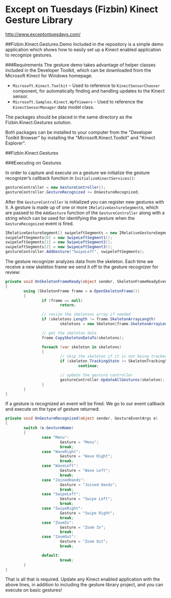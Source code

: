 Except on Tuesdays (Fizbin) Kinect Gesture Library
==================================================
http://www.exceptontuesdays.com/

##Fizbin.Kinect.Gestures.Demo
Included in the repository is a simple demo application which shows how to easily set up a Kinect enabled application to recognize gestures.

###Requirements
The gesture demo takes advantage of helper classes included in the Developer Toolkit, which can be downloaded from the Microsoft Kinect for Windows homepage.
* `Microsoft.Kinect.Toolkit` – Used to reference to `KinectSensorChooser` component, for automatically finding and handling updates to the Kinect sensor.
* `Microsoft.Samples.Kinect.WpfViewers` – Used to reference the `KinectSensorManager` data model class.

The packages should be placed in the same directory as the Fizbin.Kinect.Gestures solution.

Both packages can be installed to your computer from the "Developer Toolkit Browser" by installing the "Microsoft.Kinect.Toolkit" and "Kinect Explorer".

##Fizbin.Kinect.Gestures

###Executing on Gestures

In order to capture and execute on a gesture we initialize the gesture recognizer’s callback function in `InitializeKinectServices()`:

```csharp
gestureController = new GestureController();
gestureController.GestureRecognized += OnGestureRecognized;
```

After the `GestureController` is initialized you can register new gestures with it.  A gesture is made up of one or more `IRelativeGestureSegment`s, which are passed to the `AddGesture` function of the `GestureController` along with a string which can be used for identifying the gesture when the `GestureRecognized` event is fired.

```csharp
IRelativeGestureSegment[] swipeleftSegments = new IRelativeGestureSegment[3];
swipeleftSegments[0] = new SwipeLeftSegment1();
swipeleftSegments[1] = new SwipeLeftSegment2();
swipeleftSegments[2] = new SwipeLeftSegment3();
gestureController.AddGesture("SwipeLeft", swipeleftSegments);
```

The gesture recognizer analyzes data from the skeleton.  Each time we receive a new skeleton frame we send it off to the gesture recognizer for review:

```csharp
private void OnSkeletonFrameReady(object sender, SkeletonFrameReadyEventArgs e)
{
        using (SkeletonFrame frame = e.OpenSkeletonFrame())
        {
                if (frame == null)
                        return;

                // resize the skeletons array if needed
                if (skeletons.Length != frame.SkeletonArrayLength)
                        skeletons = new Skeleton[frame.SkeletonArrayLength];

                // get the skeleton data
                frame.CopySkeletonDataTo(skeletons);

                foreach (var skeleton in skeletons)
                {
                        // skip the skeleton if it is not being tracked
                        if (skeleton.TrackingState != SkeletonTrackingState.Tracked)
                                continue;

                        // update the gesture controller
                        gestureController.UpdateAllGestures(skeleton);
                }
        }
}
```

If a gesture is recognized an event will be fired.  We go to our event callback and execute on the type of gesture returned:

```csharp
private void OnGestureRecognized(object sender, GestureEventArgs e)
{
        switch (e.GestureName)
        {
                case "Menu":
                        Gesture = "Menu";
                        break;
                case "WaveRight":
                        Gesture = "Wave Right";
                        break;
                case "WaveLeft":
                        Gesture = "Wave Left";
                        break;
                case "JoinedHands":
                        Gesture = "Joined Hands";
                        break;
                case "SwipeLeft":
                        Gesture = "Swipe Left";
                        break;
                case "SwipeRight":
                        Gesture = "Swipe Right";
                        break;
                case "ZoomIn":
                        Gesture = "Zoom In";
                        break;
                case "ZoomOut":
                        Gesture = "Zoom Out";
                        break;

                default:
                        break;
        }
}
```

That is all that is required.  Update any Kinect enabled application with the above lines, in addition to including the gesture library project, and you can execute on basic gestures!
